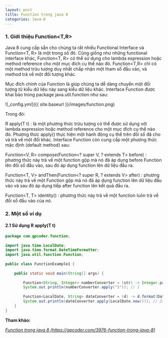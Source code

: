 ```yaml
---
layout: post
title: Function trong java 8
categories: Java-8
---
```

### 1. Giới thiệu Function<T,R>

Java 8 cung cấp sẵn cho chúng ta rất nhiều Functional Interface và Function<T, R> là một trong số đó. Cũng giống như những functional interface khác, Function<T, R> có thể sử dụng cho lambda expression hoặc method reference cho một mục đích cụ thể nào đó. Function<T,R> chỉ có một method trừu tượng duy nhất chấp nhận một tham số đầu vào, và method trả về một đối tượng khác.

Mục đích chính của Function là giúp chúng ta dễ dàng chuyển một đối tượng từ kiểu dữ liệu này sang kiểu dữ liệu khác.
Interface Function được khai báo trong package java.util.function như sau:

![_config.yml]({{ site.baseurl }}/images/function.png)

Trong đó:

R apply(T t) : là một phương thức trừu tượng có thể được sử dụng với lambda expression hoặc method reference cho một mục đích cụ thể nào đó.
Phương thức apply() thực hiện một hành động cụ thể trên đối số đã cho và trả về một đối khác.
Interface Function còn cung cấp một phương thức mặc định (default method) sau:

Function<V, R> compose(Function<? super V, ? extends T> before) : phương thức này trả về một function gộp mà nó đã áp dụng before Function lên đối số đầu vào, sau đó áp dụng function lên dữ liệu đầu ra.

Function<T, V> andThen(Function<? super R, ? extends V> after) : phương thức này trả về một Function gộp mà nó đã áp dụng function lên dữ liệu đầu vào và sau đó áp dụng tiếp after function lên kết quả đầu ra.

Function<T, T> identity() : phương thức này trả về một function luôn trả về đối số đầu vào của nó.

### 2. Một số ví dụ

#### 2.1 Sử dụng R apply(T t)

``` java
package com.gpcoder.function;
 
import java.time.LocalDate;
import java.time.format.DateTimeFormatter;
import java.util.function.Function;
 
public class FunctionExample1 {
 
    public static void main(String[] args) {
 
        Function<String, Integer> numberConverter = (str) -> Integer.parseInt(str);
        System.out.println(numberConverter.apply("1")); // 1
 
        Function<LocalDate, String> dateConverter = (d) -> d.format(DateTimeFormatter.ofPattern("dd/MM/yyyy"));
        System.out.println(dateConverter.apply(LocalDate.now())); // 27/05/2018
    }
} 
```

**Tham khảo:**

*[Function trong java 8 (https://gpcoder.com/3976-function-trong-java-8)](https://gpcoder.com/3976-function-trong-java-8)*


 